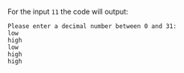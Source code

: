 For the input `11` the code will output:
```text
Please enter a decimal number between 0 and 31:
low
high
low
high
high
```
